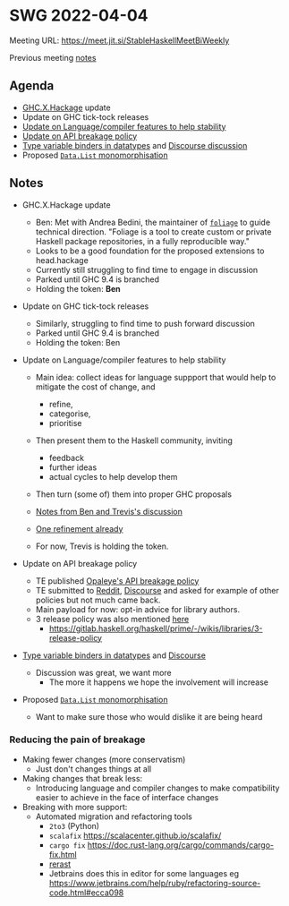 SWG 2022-04-04
==============

Meeting URL: https://meet.jit.si/StableHaskellMeetBiWeekly

Previous meeting [notes](https://github.com/haskellfoundation/stability/blob/main/meetings/2022-03-21.md)

## Agenda
- [GHC.X.Hackage](https://github.com/haskellfoundation/tech-proposals/pull/27) update
- Update on GHC tick-tock releases
- [Update on Language/compiler features to help stability](https://edit.smart-cactus.org/jeFTSfj9SRun6ywmj1Tqcw?view)
- [Update on API breakage policy](https://discourse.haskell.org/t/breakage-and-deprecation-cycle-policies/4281)
- [Type variable binders in datatypes](https://github.com/ghc-proposals/ghc-proposals/pull/425) and [Discourse discussion](https://discourse.haskell.org/t/feedback-requested-about-breakage-type-variable-binders-in-datatypes/4241)
- Proposed [`Data.List` monomorphisation](https://github.com/haskell/core-libraries-committee/issues/22)

## Notes

- GHC.X.Hackage update
    - Ben: Met with Andrea Bedini, the maintainer of [`foliage`](https://github.com/andreabedini/foliage) to guide technical direction. "Foliage is a tool to create custom or private Haskell package repositories, in a fully reproducible way."
    - Looks to be a good foundation for the proposed extensions to head.hackage
    - Currently still struggling to find time to engage in discussion
    - Parked until GHC 9.4 is branched
    - Holding the token: **Ben**
- Update on GHC tick-tock releases
    - Similarly, struggling to find time to push forward discussion
    - Parked until GHC 9.4 is branched
    - Holding the token: Ben
- Update on Language/compiler features to help stability
    - Main idea: collect ideas for language suppport that would help to mitigate the cost of change, and
        - refine,
        - categorise,
        - prioritise
    - Then present them to the Haskell community, inviting
        - feedback
        - further ideas
        - actual cycles to help develop them

    - Then turn (some of) them into proper GHC proposals
    - [Notes from Ben and Trevis's discussion](https://edit.smart-cactus.org/jeFTSfj9SRun6ywmj1Tqcw)
    - [One refinement already](https://gitlab.haskell.org/ghc/ghc/-/wikis/design/deprecation-mechanisms/removed-pragma)

    - For now, Trevis is holding the token.

- Update on API breakage policy
    - TE published [Opaleye's API breakage policy](http://h2.jaguarpaw.co.uk/posts/opaleyes-api-breakage-policy/)
    - TE submitted to [Reddit](https://www.reddit.com/r/haskell/comments/tpo6u8/breakage_and_deprecation_cycle_policies/), [Discourse](https://discourse.haskell.org/t/breakage-and-deprecation-cycle-policies/4281) and asked for example of other policies but not much came back.
    - Main payload for now: opt-in advice for library authors.
    - 3 release policy was also mentioned [here](https://discourse.haskell.org/t/stability-working-group-meeting-21-march-2022/4274/3)
        - <https://gitlab.haskell.org/haskell/prime/-/wikis/libraries/3-release-policy>
- [Type variable binders in datatypes](https://github.com/ghc-proposals/ghc-proposals/pull/425) and [Discourse](https://discourse.haskell.org/t/feedback-requested-about-breakage-type-variable-binders-in-datatypes/4241)
    - Discussion was great, we want more
        - The more it happens we hope the involvement will increase
- Proposed [`Data.List` monomorphisation](https://github.com/haskell/core-libraries-committee/issues/22)
    - Want to make sure those who would dislike it are being heard

### Reducing the pain of breakage

 * Making fewer changes (more conservatism)
   * Just don't changes things at all
 * Making changes that break less:
   * Introducing language and compiler changes to make compatibility easier to achieve in the face of interface changes
 * Breaking with more support:
   * Automated migration and refactoring tools
       * `2to3` (Python)
       * `scalafix` <https://scalacenter.github.io/scalafix/>
       * `cargo fix` <https://doc.rust-lang.org/cargo/commands/cargo-fix.html>
       * [rerast](https://github.com/google/rerast)
       * Jetbrains does this in editor for some languages eg <https://www.jetbrains.com/help/ruby/refactoring-source-code.html#ecca098>
